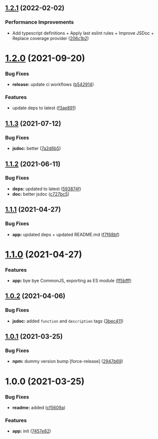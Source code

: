 ## [1.2.1](https://github.com/bamdadsabbagh/speed-to-percentage/compare/v1.2.0...v1.2.1) (2022-02-02)


### Performance Improvements

* Add typescript definitions + Apply last eslint rules + Improve JSDoc + Replace coverage provider ([206c1b2](https://github.com/bamdadsabbagh/speed-to-percentage/commit/206c1b25d166123cfadef8327d75a2ac9f5dfc12))

# [1.2.0](https://github.com/bamdadsabbagh/speed-to-percentage/compare/v1.1.3...v1.2.0) (2021-09-20)


### Bug Fixes

* **release:** update ci workflows ([b542914](https://github.com/bamdadsabbagh/speed-to-percentage/commit/b542914a55f28d0ef9dc6342550fe84735ab665c))


### Features

* update deps to latest ([f3ae891](https://github.com/bamdadsabbagh/speed-to-percentage/commit/f3ae8910b839225621f15c1c0c44d55e784fa15a))

## [1.1.3](https://github.com/bamdadsabbagh/speed-to-percentage/compare/v1.1.2...v1.1.3) (2021-07-12)


### Bug Fixes

* **jsdoc:** better ([7a2d6b5](https://github.com/bamdadsabbagh/speed-to-percentage/commit/7a2d6b5c9c6275a8ff6090402d2e1b35d64323ef))

## [1.1.2](https://github.com/bamdadsabbagh/speed-to-percentage/compare/v1.1.1...v1.1.2) (2021-06-11)


### Bug Fixes

* **deps:** updated to latest ([593874f](https://github.com/bamdadsabbagh/speed-to-percentage/commit/593874fda7ebac1fb988f55c0212409067f61f93))
* **doc:** better jsdoc ([c727bc5](https://github.com/bamdadsabbagh/speed-to-percentage/commit/c727bc50e24ea77038608d86d589cffe16aec8a6))

## [1.1.1](https://github.com/bamdadsabbagh/speed-to-percentage/compare/v1.1.0...v1.1.1) (2021-04-27)


### Bug Fixes

* **app:** updated deps + updated README.md ([f7f68bf](https://github.com/bamdadsabbagh/speed-to-percentage/commit/f7f68bfd4b0b4767233ca9603ffeff50d2b064a7))

# [1.1.0](https://github.com/bamdadsabbagh/speed-to-percentage/compare/v1.0.2...v1.1.0) (2021-04-27)


### Features

* **app:** bye bye CommonJS, exporting as ES module ([ff5bfff](https://github.com/bamdadsabbagh/speed-to-percentage/commit/ff5bfff36cefd0cf7f72373e120e9a53e9e88565))

## [1.0.2](https://github.com/bamdadsabbagh/speed-to-percentage/compare/v1.0.1...v1.0.2) (2021-04-06)


### Bug Fixes

* **jsdoc:** added `function` and `description` tags ([3bec411](https://github.com/bamdadsabbagh/speed-to-percentage/commit/3bec411c05a7e23ba61a9efff9b529297a29c8a6))

## [1.0.1](https://github.com/bamdadsabbagh/speed-to-percentage/compare/v1.0.0...v1.0.1) (2021-03-25)


### Bug Fixes

* **npm:** dummy version bump [force-release] ([2947b69](https://github.com/bamdadsabbagh/speed-to-percentage/commit/2947b69da9e14d10126cca5c64d9ff1580e9b3df))

# 1.0.0 (2021-03-25)


### Bug Fixes

* **readme:** added ([cf5609a](https://github.com/bamdadsabbagh/speed-to-percentage/commit/cf5609a8e96237425d5e15ac4e9272d4897934d1))


### Features

* **app:** init ([7457e82](https://github.com/bamdadsabbagh/speed-to-percentage/commit/7457e82d8b979b49fc58417a77e7ff8ff6724bb2))
